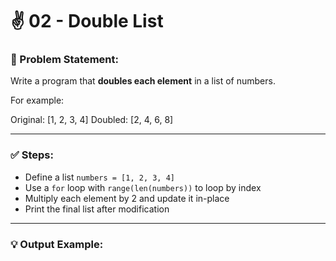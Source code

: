 # ✌️ 02 - Double List

### 📌 Problem Statement:
Write a program that **doubles each element** in a list of numbers.

For example:

Original: [1, 2, 3, 4]
Doubled: [2, 4, 6, 8]


---

### ✅ Steps:
- Define a list `numbers = [1, 2, 3, 4]`  
- Use a `for` loop with `range(len(numbers))` to loop by index  
- Multiply each element by 2 and update it in-place  
- Print the final list after modification

---

### 💡 Output Example:

